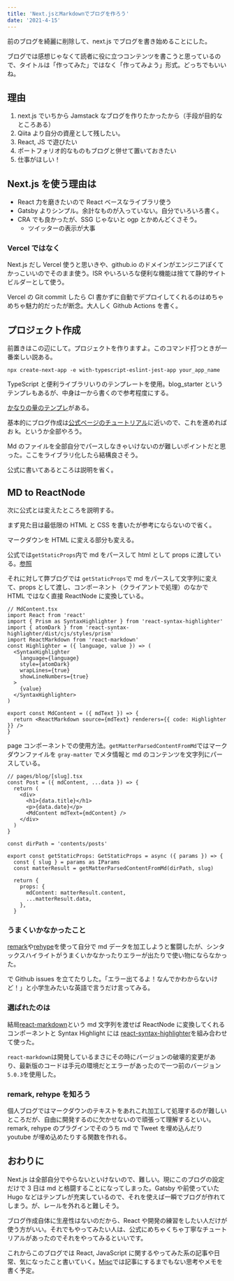 ```yaml
---
title: 'Next.jsとMarkdownでブログを作ろう'
date: '2021-4-15'
---
```


前のブログを綺麗に削除して、next.js でブログを書き始めることにした。

ブログでは感想じゃなくて読者に役に立つコンテンツを書こうと思っているので、タイトルは「作ってみた」ではなく「作ってみよう」形式。どっちでもいいね。

## 理由

1. next.js でいちから Jamstack なブログを作りたかったから（手段が目的なところある）
2. Qiita より自分の資産として残したい。
3. React, JS で遊びたい
4. ポートフォリオ的なものもブログと併せて置いておきたい
5. 仕事がほしい！

## Next.js を使う理由は

- React 力を磨きたいので React ベースなライブラリ使う
- Gatsby よりシンプル。余計なものが入っていない。自分でいろいろ書く。
- CRA でも良かったが、SSG じゃないと ogp とかめんどくさそう。
  - ツイッターの表示が大事

### Vercel ではなく

Next.js だし Vercel 使うと思いきや、github.io のドメインがエンジニアぽくてかっこいいのでそのまま使う。ISR やいろいろな便利な機能は捨てて静的サイトビルダーとして使う。

Vercel の Git commit したら CI 書かずに自動でデプロイしてくれるのはめちゃめちゃ魅力的だったが断念。大人しく Github Actions を書く。

## プロジェクト作成

前置きはこの辺にして。プロジェクトを作りますよ。このコマンド打つときが一番楽しい説ある。

```shell
npx create-next-app -e with-typescript-eslint-jest-app your_app_name
```

TypeScript と便利ライブラリいりのテンプレートを使用。blog_starter というテンプレもあるが、中身は一から書くので参考程度にする。

[かなりの量のテンプレ](https://github.com/vercel/next.js/tree/master/examples)がある。

基本的にブログ作成は[公式ページのチュートリアル](https://nextjs.org/learn/basics/create-nextjs-app?utm_source=next-site&utm_medium=nav-cta&utm_campaign=next-website)に近いので、これを進めればお k。というか全部やろう。

Md のファイルを全部自分でパースしなきゃいけないのが難しいポイントだと思った。ここをライブラリ化したら結構良さそう。

公式に書いてあるところは説明を省く。

## MD to ReactNode

次に公式とは変えたところを説明する。

まず見た目は最低限の HTML と CSS を書いたが参考にならないので省く。

マークダウンを HTML に変える部分も変える。

公式では`getStaticProps`内で md をパースして html として props に渡している。[参照](https://nextjs.org/learn/basics/dynamic-routes/render-markdown)

それに対して弊ブログでは `getStaticProps`で md をパースして文字列に変えて、props として渡し、コンポーネント（クライアントで処理）のなかで HTML ではなく直接 ReactNode に変換している。

```tsx
// MdContent.tsx
import React from 'react'
import { Prism as SyntaxHighlighter } from 'react-syntax-highlighter'
import { atomDark } from 'react-syntax-highlighter/dist/cjs/styles/prism'
import ReactMarkdown from 'react-markdown'
const Highlighter = ({ language, value }) => (
  <SyntaxHighlighter
    language={language}
    style={atomDark}
    wrapLines={true}
    showLineNumbers={true}
  >
    {value}
  </SyntaxHighlighter>
)

export const MdContent = ({ mdText }) => {
  return <ReactMarkdown source={mdText} renderers={{ code: Highlighter }} />
}
```

page コンポーネントでの使用方法。`getMatterParsedContentFromMd`ではマークダウンファイルを `gray-matter` でメタ情報と md のコンテンツを文字列にパースしている。

```tsx
// pages/blog/[slug].tsx
const Post = ({ mdContent, ...data }) => {
  return (
    <div>
      <h1>{data.title}</h1>
      <p>{data.date}</p>
      <MdContent mdText={mdContent} />
    </div>
  )
}

const dirPath = 'contents/posts'

export const getStaticProps: GetStaticProps = async ({ params }) => {
  const { slug } = params as IParams
  const matterResult = getMatterParsedContentFromMd(dirPath, slug)

  return {
    props: {
      mdContent: matterResult.content,
      ...matterResult.data,
    },
  }

```

### うまくいかなかったこと

[remark](https://github.com/remarkjs/remark)や[rehype](https://github.com/rehypejs/rehype)を使って自分で md データを加工しようと奮闘したが、シンタックスハイライトがうまくいかなかったりエラーが出たりで使い物にならなかった。

で Github issues を立てたりした。「エラー出てるよ！なんでかわからないけど！」と小学生みたいな英語で言うだけ言ってみる。

### 選ばれたのは

結局[react-markdown](https://github.com/remarkjs/react-markdown)という md 文字列を渡せば ReactNode に変換してくれるコンポーネントと Syntax Highlight には [react-syntax-highlighter](https://github.com/react-syntax-highlighter/react-syntax-highlighter)を組み合わせて使った。

`react-markdown`は開発しているまさにその時にバージョンの破壊的変更があり、最新版のコードは手元の環境だとエラーがあったので一つ前のバージョン `5.0.3`を使用した。

### remark, rehype を知ろう

個人ブログではマークダウンのテキストをあれこれ加工して処理するのが難しいところだが、自由に開発するのに欠かせないので頑張って理解するといい。remark, rehype のプラグインでそのうち md で Tweet を埋め込んだり youtube が埋め込めたりする関数を作れる。

## おわりに

Next.js は全部自分でやらないといけないので、難しい。現にこのブログの設定だけで 3 日は md と格闘することになってしまった。Gatsby や前使っていた Hugo などはテンプレが充実しているので、それを使えば一瞬でブログが作れてしまう。が、レールを外れると難しそう。

ブログ作成自体に生産性はないのだから、React や開発の練習をしたい人だけが使う方がいい。それでもやってみたい人は、公式にめちゃくちゃ丁寧なチュートリアルがあったのでそれをやってみるといいです。

これからこのブログでは React, JavaScript に関するやってみた系の記事や日常、気になったこと書いていく。[Misc](/misc)では記事にするまでもない思考やメモを書く予定。
